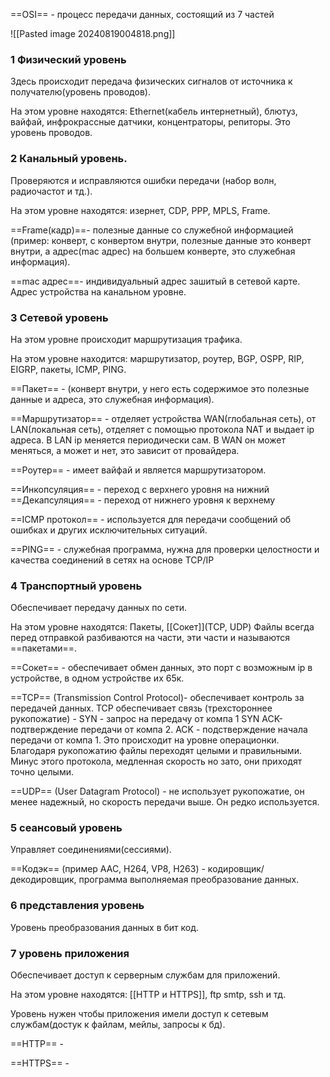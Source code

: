
==OSI== - процесс передачи данных, состоящий из 7 частей

![[Pasted image 20240819004818.png]]

### 1 Физический уровень
Здесь происходит передача физических сигналов от источника к получателю(уровень проводов).

На этом уровне находятся: Ethernet(кабель интернетный), блютуз, вайфай, инфрокрассные датчики, концентраторы, репиторы. Это уровень проводов. 

### 2 Канальный уровень.
Проверяются и исправляются ошибки передачи (набор волн, радиочастот и тд.).

На этом уровне находятся: изернет, CDP, PPP, MPLS, Frame.

==Frame(кадр)==- полезные данные со служебной информацией (пример: конверт, с конвертом внутри, полезные данные это конверт внутри, а адрес(mac адрес) на большем конверте, это служебная информация).

==mac адрес==- индивидуальный адрес зашитый в сетевой карте. Адрес устройства на канальном уровне.

### 3 Сетевой уровень 
На этом уровне происходит маршрутизация трафика.

На этом уровне находится: маршрутизатор, роутер, BGP, OSPP, RIP, EIGRP, пакеты, ICMP, PING.

==Пакет== - (конверт внутри, у него есть содержимое это полезные данные и адреса, это служебная информация).

==Маршрутизатор== - отделяет устройства WAN(глобальная сеть), от LAN(локальная сеть), отделяет с помощью протокола NAT и выдает ip адреса. В LAN ip меняется периодически сам. В WAN он может меняться, а может и нет, это зависит от провайдера.

==Роутер== - имеет вайфай и является маршрутизатором.

==Инкопсуляция== - переход с верхнего уровня на нижний
==Декапсуляция== - переход от нижнего уровня к верхнему

==ICMP протокол== - используется для передачи сообщений об ошибках и других исключительных ситуаций.

==PING== - служебная программа, нужна для проверки целостности и качества соединений в сетях на основе TCP/IP

### 4 Транспортный уровень
Обеспечивает передачу данных по сети.

На этом уровне находятся: Пакеты, [[Сокет]](TCP, UDP)
Файлы всегда перед отправкой разбиваются на части, эти части и называются ==пакетами==.

==Сокет== - обеспечивает обмен данных, это порт с возможным ip в устройстве, в одном устройстве их 65к.

==TCP== (Transmission Control Protocol)- обеспечивает контроль за передачей данных.
TCP обеспечивает связь (трехстороннее рукопожатие) - SYN - запрос на передачу от компа 1 SYN ACK- подтверждение передачи от компа 2. ACK - подстверждение начала передачи от компа 1. Это происходит на уровне операционки. Благодаря рукопожатию файлы переходят целыми и правильными. Минус этого протокола, медленная скорость но зато, они приходят точно целыми.

==UDP== (User Datagram Protocol) - не использует рукопожатие, он менее надежный, но скорость передачи выше. Он редко используется.

### 5 сеансовый уровень
Управляет соединениями(сессиями).

==Кодэк== (пример AAC, H264, VP8, H263) - кодировщик/декодировщик, программа выполняемая преобразование данных.

### 6 представления уровень
Уровень преобразования данных в бит код.

### 7 уровень приложения
Обеспечивает доступ к серверным службам для приложений.

На этом уровне находятся: [[HTTP и HTTPS]], ftp smtp, ssh и тд.

Уровень нужен чтобы приложения имели доступ к сетевым службам(достук к файлам, мейлы, запросы к бд).

==HTTP== - 

==HTTPS== -